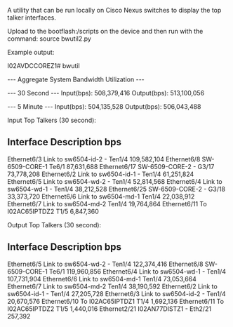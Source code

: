 A utility that can be run locally on Cisco Nexus switches to display the top talker interfaces.

Upload to the bootflash:/scripts on the device and then run with the command:  source bwutil2.py

Example output:

I02AVDCCOREZ1# bwutil

--- Aggregate System Bandwidth Utilization ---

--- 30 Second ---
 Input(bps):  508,379,416
Output(bps):  513,100,056


--- 5 Minute ---
 Input(bps): 504,135,528
Output(bps): 506,043,488


Input Top Talkers (30 second):

Interface       Description                                bps
----------------------------------------------------------------------
Ethernet6/3    Link to sw6504-id-2 - Ten1/4                109,582,104
Ethernet6/8    SW-6509-CORE-1 Te6/1                         87,631,688
Ethernet6/17   SW-6509-CORE-2 - G3/17                       73,778,208
Ethernet6/2    Link to sw6504-id-1 - Ten1/4                 61,251,824
Ethernet6/5    Link to sw6504-wd-2 - Ten1/4                 52,814,568
Ethernet6/4    Link to sw6504-wd-1 - Ten1/4                 38,212,528
Ethernet6/25   SW-6509-CORE-2 - G3/18                       33,373,720
Ethernet6/6    Link to sw6504-md-1 Ten1/4                   22,038,912
Ethernet6/7    Link to sw6504-md-2 Ten1/4                   19,764,864
Ethernet6/11   To I02AC65IPTDZ2 T1/5                         6,847,360


Output Top Talkers (30 second):

Interface       Description                                bps
----------------------------------------------------------------------
Ethernet6/5    Link to sw6504-wd-2 - Ten1/4                122,374,416
Ethernet6/8    SW-6509-CORE-1 Te6/1                        119,960,856
Ethernet6/4    Link to sw6504-wd-1 - Ten1/4                107,731,904
Ethernet6/6    Link to sw6504-md-1 Ten1/4                   73,053,664
Ethernet6/7    Link to sw6504-md-2 Ten1/4                   38,190,592
Ethernet6/2    Link to sw6504-id-1 - Ten1/4                 27,205,728
Ethernet6/3    Link to sw6504-id-2 - Ten1/4                 20,670,576
Ethernet6/10   To I02AC65IPTDZ1 T1/4                         1,692,136
Ethernet6/11   To I02AC65IPTDZ2 T1/5                         1,440,016
Ethernet2/21   I02AN77DISTZ1 - Eth2/21                         257,392

